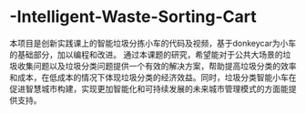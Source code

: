 # -Intelligent-Waste-Sorting-Cart
本项目是创新实践课上的智能垃圾分拣小车的代码及视频，基于donkeycar为小车的基础部分，加以编程和改进。
通过本课题的研究，希望能对于公共大场景的垃圾收集问题以及垃圾分类问题提供一个有效的解决方案，帮助提高垃圾分类的效率和成本，在低成本的情况下体现垃圾分类的经济效益。同时，垃圾分类智能小车在促进智慧城市构建，实现更加智能化和可持续发展的未来城市管理模式的方面能提供支持。
